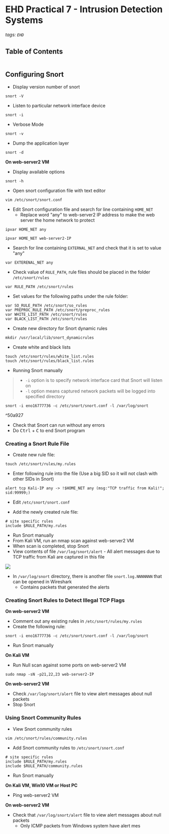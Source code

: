 # EHD Practical 7 - Intrusion Detection Systems

###### tags: `EHD`

## Table of Contents
```toc
```

## Configuring Snort
- Display version number of snort
```
snort -V
```

- Listen to particular network interface device
```
snort -i
```

- Verbose Mode
```
snort -v
```

- Dump the application layer
```
snort -d
```

**On web-server2 VM**
- Display available options
```
snort -h
```

- Open snort configuration file with text editor
```
vim /etc/snort/snort.conf
```

- Edit Snort configuration file and search for line containing `HOME_NET`
	- Replace word "any" to web-server2 IP address to make the web server the home network to protect
```
ipvar HOME_NET any
```

```
ipvar HOME_NET web-server2-IP
```

- Search for line containing `EXTERNAL_NET` and check that it is set to value "any"
```
var EXTERENAL_NET any
```

- Check value of `RULE_PATH`, rule files should be placed in the folder `/etc/snort/rules`
```
var RULE_PATH /etc/snort/rules
```

- Set values for the following paths under the rule folder:
```
var SO_RULE_PATH /etc/snort/so_rules
var PREPROC_RULE_PATH /etc/snort/preproc_rules
var WHITE_LIST_PATH /etc/snort/rules
var BLACK_LIST_PATH /etc/snort/rules
```

- Create new directory for Snort dynamic rules
```
mkdir /usr/local/lib/snort_dynamicrules
```

- Create white and black lists
```
touch /etc/snort/rules/white_list.rules
touch /etc/snort/rules/black_list.rules
```

- Running Snort manually

> - `-i` option is to specify network interface card that Snort will listen on
> - `-l` option means captured network packets will be logged into specified directory

```
snort -i eno16777736 -c /etc/snort/snort.conf -l /var/log/snort
```

^50a927

- Check that Snort can run without any errors
- Do <kbd>Ctrl</kbd> + <kbd>C</kbd> to end Snort program

### Creating a Snort Rule File
- Create new rule file:
```
touch /etc/snort/rules/my.rules
```

- Enter following rule into the file (Use a big SID so it will not clash with other SIDs in Snort)
```
alert tcp Kali-IP any -> !$HOME_NET any (msg:"TCP traffic from Kali!"; sid:99999;)
```

- Edit `/etc/snort/snort.conf`

- Add the newly created rule file:
```
# site specific rules
include $RULE_PATH/my.rules
```

- Run Snort manually
- From Kali VM, run an nmap scan against web-server2 VM
- When scan is completed, stop Snort
- View contents of file `/var/log/snort/alert` - All alert messages due to TCP traffic from Kali are captured in this file

![](https://i.imgur.com/D6OjBZl.png)

- In `/var/log/snort` directory, there is another file `snort.log.NNNNNNN` that can be opened in Wireshark
	- Contains packets that generated the alerts

### Creating Snort Rules to Detect Illegal TCP Flags
**On web-server2 VM**
- Comment out any existing rules in `/etc/snort/rules/my.rules`
- Create the following rule:
```
snort -i eno16777736 -c /etc/snort/snort.conf -l /var/log/snort
```

- Run Snort manually

**On Kali VM**
- Run Null scan against some ports on web-server2 VM
```
sudo nmap -sN -p21,22,23 web-server2-IP
```

**On web-server2 VM**
- Check `/var/log/snort/alert` file to view alert messages about null packets
- Stop Snort

### Using Snort Community Rules
- View Snort community rules
```
vim /etc/snort/rules/community.rules
```

- Add Snort community rules to `/etc/snort/snort.conf`
```
# site specific rules
include $RULE_PATH/my.rules
include $RULE_PATH/community.rules
```

- Run Snort manually

**On Kali VM, Win10 VM or Host PC**
- Ping web-server2 VM

**On web-server2 VM**
- Check that `/var/log/snort/alert` file to view alert messages about null packets
	- Only ICMP packets from Windows system have alert mes
